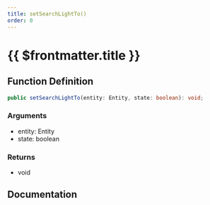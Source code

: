 ```yaml
---
title: setSearchLightTo()
order: 0
---
```


# {{ $frontmatter.title }}

<!--@include: ./setSearchLightTo_partial_header.md-->

## Function Definition

```ts
public setSearchLightTo(entity: Entity, state: boolean): void;
```

### Arguments

* entity: Entity
* state: boolean

### Returns

* void

## Documentation

<!--@include: ./setSearchLightTo_partial_footer.md-->
